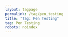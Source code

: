 ```yaml
---
layout: tagpage
permalink: /tag/pen_testing
title: "Tag: Pen Testing"
tag: Pen Testing
robots: noindex
---
```

